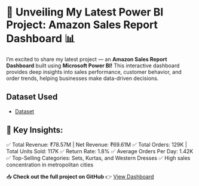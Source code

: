 # 🚀 Unveiling My Latest Power BI Project: Amazon Sales Report Dashboard 📊

I’m excited to share my latest project — an **Amazon Sales Report Dashboard** built using **Microsoft Power BI!** This interactive dashboard provides deep insights into sales performance, customer behavior, and order trends, helping businesses make data-driven decisions.

 ## Dataset Used
  
  - <a href="https://github.com/ashishkmr0205/AMAZON-SALES-REPORT-DASHBOARD/blob/main/Amazon%20Sale%20Report.rar">Dataset</a>

## 🔎 Key Insights:
✅ Total Revenue: ₹78.57M | Net Revenue: ₹69.61M
✅ Total Orders: 129K | Total Units Sold: 117K
✅ Return Rate: 1.8%
✅ Average Orders Per Day: 1.42K
✅ Top-Selling Categories: Sets, Kurtas, and Western Dresses
✅ High sales concentration in metropolitan cities

📥 **Check out the full project on GitHub** 👉  <a href="https://github.com/ashishkmr0205/AMAZON-SALES-REPORT-DASHBOARD/blob/main/Amazon%20sales%20dashboard.pbix">View Dashboard</a>
